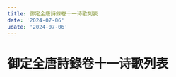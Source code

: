 ```yaml
---
title: 御定全唐詩錄卷十一诗歌列表
date: '2024-07-06'
udate: '2024-07-06'
---
```

# 御定全唐詩錄卷十一诗歌列表

<PoemList :list="poems" :authorMap="authorMap" :chapternum="11" />

<script setup>
const chapter = '卷十一';
import poems from '/data/qtsl/卷十一/poems.json'
import authorMap from '/data/qtsl/卷十一/author.json'
</script>
